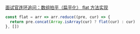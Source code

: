 [面试官连环追问：数组拍平（扁平化） flat 方法实现](https://segmentfault.com/a/1190000021366004)

```js
const flat = arr => arr.reduce((pre, cur) => {
  return pre.concat(Array.isArray(cur) ? flat(cur) : cur)
}, [])
```